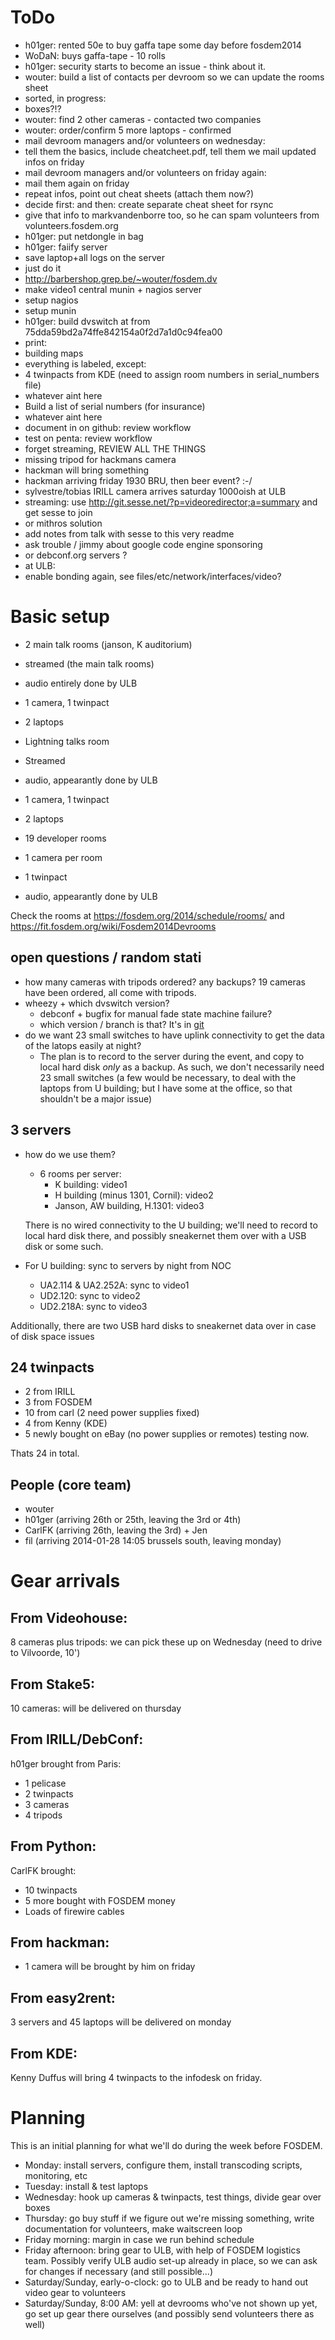 
ToDo
====
* h01ger: rented 50e to buy gaffa tape some day before fosdem2014
* WoDaN: buys gaffa-tape - 10 rolls
* h01ger: security starts to become an issue - think about it. 
* wouter: build a list of contacts per devroom so we can update the rooms sheet
* sorted, in progress:
 * boxes?!?
 * wouter: find 2 other cameras - contacted two companies
 * wouter: order/confirm 5 more laptops - confirmed
* mail devroom managers and/or volunteers on wednesday:
 * tell them the basics, include cheatcheet.pdf, tell them we mail updated infos on friday
* mail devroom managers and/or volunteers on friday again:
 * mail them again on friday
 * repeat infos, point out cheat sheets (attach them now?)
 * decide first: and then: create separate cheat sheet for rsync
 * give that info to markvandenborre too, so he can spam volunteers from volunteers.fosdem.org
* h01ger: put netdongle in bag
* h01ger: faiify server
 * save laptop+all logs on the server
  * just do it
 * http://barbershop.grep.be/~wouter/fosdem.dv
 * make video1 central munin + nagios server
  * setup nagios
  * setup munin
* h01ger: build dvswitch at from 75dda59bd2a74ffe842154a0f2d7a1d0c94fea00
* print: 
 * building maps
* everything is labeled, except: 
 * 4 twinpacts from KDE (need to assign room numbers in serial_numbers file) 
 * whatever aint here
* Build a list of serial numbers (for insurance)
 * whatever aint here
* document in on github: review workflow
* test on penta: review workflow
 * forget streaming, REVIEW ALL THE THINGS
* missing tripod for hackmans camera
 * hackman will bring something
* hackman arriving friday 1930 BRU, then beer event? :-/
* sylvestre/tobias IRILL camera arrives saturday 1000oish at ULB
* streaming: use http://git.sesse.net/?p=videoredirector;a=summary and get sesse to join
 * or mithros solution
 * add notes from talk with sesse to this very readme
 * ask trouble / jimmy about google code engine sponsoring
  * or debconf.org servers ?
* at ULB:
 * enable bonding again, see files/etc/network/interfaces/video?

Basic setup
====

* 2 main talk rooms (janson, K auditorium)
 *  streamed (the main talk rooms)
 *  audio entirely done by ULB
 *  1 camera, 1 twinpact
 *  2 laptops

* Lightning talks room
 * Streamed
 * audio, appearantly done by ULB
 * 1 camera, 1 twinpact
 * 2 laptops

* 19 developer rooms
 * 1 camera per room 
 * 1 twinpact
 * audio, appearantly done by ULB

Check the rooms at https://fosdem.org/2014/schedule/rooms/ 
and https://fit.fosdem.org/wiki/Fosdem2014Devrooms 

open questions / random stati
----
* how many cameras with tripods ordered? any backups?
  19 cameras have been ordered, all come with tripods.
* wheezy + which dvswitch version?
  - debconf + bugfix for manual fade state machine failure? 
  - which version / branch is that?
    It's in [git](http://anonscm.debian.org/gitweb/?p=dvswitch/dvswitch.git;a=commit;h=75dda59bd2a74ffe842154a0f2d7a1d0c94fea00)
* do we want 23 small switches to have uplink connectivity to get the data of the latops easily at night?
  - The plan is to record to the server during the event, and copy to
    local hard disk _only_ as a backup. As such, we don't necessarily
    need 23 small switches (a few would be necessary, to deal with the
    laptops from U building; but I have some at the office, so that
    shouldn't be a major issue)


3 servers
----
* how do we use them?
  - 6 rooms per server:
    - K building: video1
    - H building (minus 1301, Cornil): video2
    - Janson, AW building, H.1301: video3
 
  There is no wired connectivity to the U building; we'll need to record
  to local hard disk there, and possibly sneakernet them over with a USB
  disk or some such.

* For U building: sync to servers by night from NOC
  - UA2.114 & UA2.252A: sync to video1
  - UD2.120: sync to video2
  - UD2.218A: sync to video3

Additionally, there are two USB hard disks to sneakernet data over in case of
disk space issues

24 twinpacts
----
* 2 from IRILL
* 3 from FOSDEM
* 10 from carl (2 need power supplies fixed)
* 4 from Kenny (KDE)
* 5 newly bought on eBay (no power supplies or remotes) testing now.

Thats 24 in total.

People (core team)
----
* wouter
* h01ger (arriving 26th or 25th, leaving the 3rd or 4th)
* CarlFK (arriving 26th, leaving the 3rd) + Jen
* fil (arriving 2014-01-28 14:05 brussels south, leaving monday)

Gear arrivals
=============

From Videohouse:
----------------
8 cameras plus tripods: we can pick these up on Wednesday (need to drive to
Vilvoorde, 10')

From Stake5:
------------
10 cameras: will be delivered on thursday


From IRILL/DebConf:
-------------------
h01ger brought from Paris:

- 1 pelicase
- 2 twinpacts
- 3 cameras
- 4 tripods

From Python:
------------
CarlFK brought:

- 10 twinpacts
- 5 more bought with FOSDEM money
- Loads of firewire cables

From hackman:
---------
- 1 camera will be brought by him on friday

From easy2rent:
---------------
3 servers and 45 laptops will be delivered on monday

From KDE:
---------
Kenny Duffus will bring 4 twinpacts to the infodesk on friday.

Planning
========

This is an initial planning for what we'll do during the week before FOSDEM.

- Monday: install servers, configure them, install transcoding scripts,
  monitoring, etc
- Tuesday: install & test laptops
- Wednesday: hook up cameras & twinpacts, test things, divide gear over boxes
- Thursday: go buy stuff if we figure out we're missing something, write
  documentation for volunteers, make waitscreen loop
- Friday morning: margin in case we run behind schedule
- Friday afternoon: bring gear to ULB, with help of FOSDEM logistics
  team. Possibly verify ULB audio set-up already in place, so we can ask
  for changes if necessary (and still possible...)
- Saturday/Sunday, early-o-clock: go to ULB and be ready to hand out video gear
  to volunteers
- Saturday/Sunday, 8:00 AM: yell at devrooms who've not shown up yet, go set up
  gear there ourselves (and possibly send volunteers there as well)
